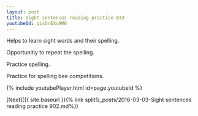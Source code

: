 ```yaml
---
layout: post
title: Sight sentences reading practice 833
youtubeId: qisDrEXv9M0
---
```

 
 
Helps to learn sight words and their spelling.

Opportunitiy to repeat the spelling. 

Practice spelling. 
 
Practice for spelling bee competitions. 
 
{% include youtubePlayer.html id=page.youtubeId %}
 
 

[Next]({{ site.baseurl }}{% link  split1/_posts/2016-03-03-Sight sentences reading practice 902.md%})
 
